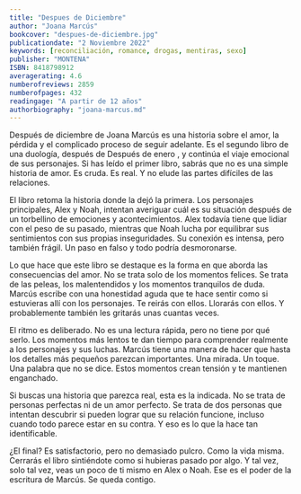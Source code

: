 ```yaml
---
title: "Despues de Diciembre"
author: "Joana Marcús"
bookcover: "despues-de-diciembre.jpg"
publicationdate: "2 Noviembre 2022"
keywords: [reconciliación, romance, drogas, mentiras, sexo]
publisher: "MONTENA"
ISBN: 8418798912
averagerating: 4.6
numberofreviews: 2859
numberofpages: 432
readingage: "A partir de 12 años"
authorbiography: "joana-marcus.md"
---
```


Después de diciembre de Joana Marcús es una historia sobre el amor, la pérdida y el complicado proceso de seguir adelante. Es el segundo libro de una duología, después de Después de enero , y continúa el viaje emocional de sus personajes. Si has leído el primer libro, sabrás que no es una simple historia de amor. Es cruda. Es real. Y no elude las partes difíciles de las relaciones.

El libro retoma la historia donde la dejó la primera. Los personajes principales, Alex y Noah, intentan averiguar cuál es su situación después de un torbellino de emociones y acontecimientos. Alex todavía tiene que lidiar con el peso de su pasado, mientras que Noah lucha por equilibrar sus sentimientos con sus propias inseguridades. Su conexión es intensa, pero también frágil. Un paso en falso y todo podría desmoronarse.

Lo que hace que este libro se destaque es la forma en que aborda las consecuencias del amor. No se trata solo de los momentos felices. Se trata de las peleas, los malentendidos y los momentos tranquilos de duda. Marcús escribe con una honestidad aguda que te hace sentir como si estuvieras allí con los personajes. Te reirás con ellos. Llorarás con ellos. Y probablemente también les gritarás unas cuantas veces.

El ritmo es deliberado. No es una lectura rápida, pero no tiene por qué serlo. Los momentos más lentos te dan tiempo para comprender realmente a los personajes y sus luchas. Marcús tiene una manera de hacer que hasta los detalles más pequeños parezcan importantes. Una mirada. Un toque. Una palabra que no se dice. Estos momentos crean tensión y te mantienen enganchado.

Si buscas una historia que parezca real, esta es la indicada. No se trata de personas perfectas ni de un amor perfecto. Se trata de dos personas que intentan descubrir si pueden lograr que su relación funcione, incluso cuando todo parece estar en su contra. Y eso es lo que la hace tan identificable.

¿El final? Es satisfactorio, pero no demasiado pulcro. Como la vida misma. Cerrarás el libro sintiéndote como si hubieras pasado por algo. Y tal vez, solo tal vez, veas un poco de ti mismo en Alex o Noah. Ese es el poder de la escritura de Marcús. Se queda contigo.